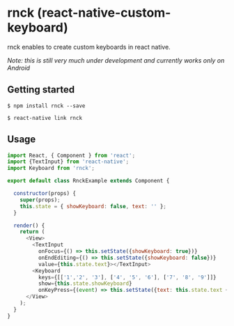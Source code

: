 # rnck (react-native-custom-keyboard)

rnck enables to create custom keyboards in react native.

_Note: this is still very much under development and currently works only on Android_

## Getting started

`$ npm install rnck --save`

`$ react-native link rnck`

## Usage
```javascript
import React, { Component } from 'react';
import {TextInput} from 'react-native';
import Keyboard from 'rnck';

export default class RnckExample extends Component {

  constructor(props) {
    super(props);
    this.state = { showKeyboard: false, text: '' };
  }

  render() {
    return (
      <View>
        <TextInput
          onFocus={() => this.setState({showKeyboard: true})}
          onEndEditing={() => this.setState({showKeyboard: false})}
          value={this.state.text}></TextInput>
        <Keyboard
          keys={[['1','2', '3'], ['4', '5', '6'], ['7', '8', '9']]}
          show={this.state.showKeyboard}
          onKeyPress={(event) => this.setState({text: this.state.text + event.key})}/>
      </View>
    );
  }
}
```

